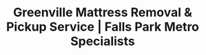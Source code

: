---
layout: location.njk
title: "Greenville Mattress Removal & Pickup Service | Falls Park Metro Specialists"
metaDescription: "Professional mattress removal in Greenville, SC - Falls Park metro with Blue Ridge foothills access. Expert pickup for manufacturing workers, downtown residents, and upstate professionals. $125 next-day service."
permalink: /mattress-removal/south-carolina/greenville/
city: Greenville
state: South Carolina
stateAbbr: SC
tier: 2
zipCodes: ['29601', '29605', '29607', '29609', '29611', '29612', '29613', '29614', '29615', '29616', '29617']
coordinates: 
  lat: 34.8526
  lng: -82.3940
neighborhoods:
  - name: "Hampton-Pinckney Historic District"
    zipCodes: ["29601"]
  - name: "North Main Historic"
    zipCodes: ["29601"]
  - name: "Overbrook Historic District"
    zipCodes: ["29605"]
  - name: "Augusta Road Corridor"
    zipCodes: ["29605"]
  - name: "West End Historic District"
    zipCodes: ["29601"]
  - name: "Pettigru Historic District"
    zipCodes: ["29607"]
  - name: "Colonel Elias Earle Historic District"
    zipCodes: ["29601"]
  - name: "Downtown Falls Park Area"
    zipCodes: ["29601"]
  - name: "West Greenville"
    zipCodes: ["29609"]
  - name: "Unity Park District"
    zipCodes: ["29609"]
  - name: "Main Street Corridor"
    zipCodes: ["29601"]
  - name: "Swamp Rabbit Trail Communities"
    zipCodes: ["29601", "29605"]
  - name: "Paris Mountain Area"
    zipCodes: ["29609", "29617"]
  - name: "Woodruff Road Business District"
    zipCodes: ["29607", "29615"]
  - name: "Furman University Area"
    zipCodes: ["29613"]
pricing:
  singleMattress: "$125"
  doubleMattress: "$155"
  tripleMattress: "$180"
nearbyCities:
  - name: "Greer"
    slug: "greer"
    isSuburb: true
    distance: "12"
  - name: "Anderson"
    slug: "anderson"
    isSuburb: false
    distance: "35"
  - name: "Spartanburg"
    slug: "spartanburg"
    isSuburb: false
    distance: "30"
localRegulations: "City of Greenville requires scheduled pickup for bulk waste including mattresses - customers must call the day before collection. Greater Greenville Sanitation District serves unincorporated areas with advance notice required for large items."
recyclingPartners: ["Greater Greenville Sanitation District", "Twin Chimneys Landfill", "Greenville County Waste Management", "South Carolina DHEC"]
reviews:
  count: 203
  featured:
    - author: "Michael R."
      text: "Perfect service for our downtown move. They worked around my Michelin shift schedule and were incredibly professional throughout."
      neighborhood: "Downtown Falls Park Area"
    - author: "Sarah L."
      text: "Called Wednesday, picked up Thursday morning. Great timing and fair pricing - exactly what we needed."
      neighborhood: "North Main Historic"
    - author: "Jennifer M."
      text: "Excellent service during our Furman University area relocation. They handled everything efficiently and respected our historic neighborhood."
      neighborhood: "Furman University Area"
faqs:
  - question: "Do you coordinate with Greenville's manufacturing workforce schedules?"
    answer: "Yes, we provide specialized scheduling for Greenville's major employers including Michelin North America, GE Energy, and BMW suppliers. Our service accommodates shift patterns, plant schedules, and the professional demands of upstate South Carolina's manufacturing capital."
  - question: "Can you serve Falls Park and downtown historic districts?"
    answer: "Absolutely. We provide service throughout Greenville's revitalized downtown including the Hampton-Pinckney Historic District, West End, and areas near Falls Park on the Reedy. Our team respects the character of historic neighborhoods while providing modern convenience."
  - question: "How do you handle Greenville's I-85 corridor traffic patterns?"
    answer: "We're experienced with Greenville's strategic I-85 position between Charlotte and Atlanta. Our routing coordinates with rush hour patterns and the Woodruff Road corridor traffic to ensure efficient service throughout the upstate metro area."
  - question: "Do you serve Furman University and other educational institutions?"
    answer: "Yes, we coordinate with students, faculty, and staff from Furman University, Bob Jones University, and other local colleges. Our scheduling accommodates academic calendars, semester transitions, and university community timing throughout the Greenville area."
  - question: "Can you coordinate with Prisma Health and medical professionals?"
    answer: "Definitely. We work with Prisma Health and Bon Secours St. Francis Health System employees throughout Greenville County. Our scheduling accommodates medical shifts, on-call patterns, and the demanding schedules of healthcare professionals."
  - question: "How do you serve Greenville's diverse historic neighborhoods?"
    answer: "We provide specialized service for Greenville's multiple historic districts from Overbrook to Augusta Road corridors. Our team navigates historic neighborhood access while respecting architectural character and community standards throughout these prestigious areas."
  - question: "Do you work with Greenville's high rental population?"
    answer: "Yes, with 58.79% rental properties, Greenville has frequent moving patterns. We serve apartment complexes, downtown lofts, and rental properties throughout the metro area with flexible scheduling that accommodates lease transitions and moving schedules."
  - question: "Can you coordinate with Swamp Rabbit Trail and outdoor community activities?"
    answer: "Absolutely. We understand Greenville's outdoor culture centered around the 22-mile Swamp Rabbit Trail, Paris Mountain State Park access, and Blue Ridge foothills recreation. Our scheduling works around outdoor lifestyle patterns and seasonal activities."

pageContent:
  heroTitle: "Greenville Mattress Removal: Falls Park Metro Specialists"
  heroDescription: "Next-day mattress pickup for Greenville's vibrant metro and Blue Ridge foothills communities. Professional service for manufacturing workers, downtown residents, and upstate professionals."
  
  aboutService: "Professional mattress removal service designed for Greenville's unique character as South Carolina's Falls Park metro, where 73,964 residents blend urban revitalization with Blue Ridge foothills living across historic districts and modern developments throughout the state's largest metropolitan area with nearly one million residents.

Our $125 flat-rate service eliminates the complications of Greenville's scheduled bulk pickup requirements and the timing challenges created by manufacturing shift patterns throughout this dynamic upstate metro. We specialize in the distinctive requirements of the Southeast's most successful urban revitalization story with service that honors local character while providing modern convenience.

We understand Greenville's role as an upstate manufacturing and cultural hub with major employers requiring flexible scheduling that accommodates plant schedules, healthcare professional needs, and university timing. From historic Hampton-Pinckney neighborhoods to modern West Greenville developments, our team provides guaranteed same-week pickup that works around professional schedules and downtown lifestyle patterns.

Our licensed, insured team provides dependable mattress removal throughout Greenville's diverse communities, from Falls Park downtown areas to Furman University neighborhoods. With over 1 million mattresses recycled nationwide, we deliver reliable pickup that eliminates municipal coordination requirements and provides the convenience expected by this forward-thinking metro community."

  serviceAreasIntro: "Professional mattress pickup throughout Greenville's diverse metro neighborhoods, from historic downtown districts to Blue Ridge foothills areas:"

  regulationsCompliance: "Our professional mattress removal service provides guaranteed next-day pickup that bypasses Greenville's advance notice requirements for bulk waste and eliminates coordination with Greater Greenville Sanitation District schedules. We handle all disposal requirements professionally, removing the timing challenges that affect metro community scheduling patterns."

  environmentalImpact: "Every mattress we remove from Greenville homes gets completely recycled rather than adding to Greenville County's waste management volume. Steel springs become construction materials, while foam transforms into carpet padding and insulation for regional building projects.

This responsible approach supports South Carolina's environmental initiatives and Greenville County's waste management programs. From Michelin's corporate sustainability initiatives to Furman University's environmental stewardship, our recycling process aligns with the responsible resource management expected throughout this environmentally conscious metro area.

Our recycling network has processed over 1 million mattresses nationwide, turning waste into valuable materials while eliminating environmental impact through professional disposal methods that match the environmental responsibility expected by Greenville's innovative Falls Park community."

  howItWorksScheduling: "Next-day appointments available throughout all Greenville neighborhoods. Book online in 60 seconds or call. We coordinate with manufacturing shifts, downtown timing, and metro area patterns for maximum convenience."

  howItWorksService: "Our licensed team handles pickup from any Greenville property - historic homes, downtown lofts, university housing, or modern developments. We navigate the metro's I-85 corridors efficiently while ensuring service that respects your upstate lifestyle."

  howItWorksDisposal: "Your mattress goes directly to our certified recycling partners where 100% of materials get processed into new products. Zero impact on Greenville County waste systems, maximum environmental benefit - all handled professionally without municipal coordination requirements."

  sidebarStats:
    mattressesRemoved: "542"

  uniqueContent: "Greenville presents mattress removal opportunities that reflect its distinctive position as South Carolina's Falls Park metro, where successful urban revitalization meets Blue Ridge foothills character across 73,964 residents in neighborhoods that balance historic preservation with modern metropolitan excellence throughout the state's largest and most dynamic urban area.

Our professional service integrates with Greenville's unique character shaped by Falls Park downtown transformation and comprehensive manufacturing presence. The concentration of Michelin headquarters employees, GE Energy workers, and Prisma Health professionals creates service considerations requiring coordination with industrial schedules, healthcare shifts, and the sophisticated patterns of a diversified metro workforce.

Historic district integration distinguishes Greenville from typical Southern metros. The Hampton-Pinckney, Overbrook, and Augusta Road historic areas create service demands requiring respectful engagement with preserved neighborhoods while serving modern convenience expectations throughout these prestigious residential districts that anchor Greenville's successful downtown revitalization story.

Blue Ridge foothills proximity creates unique service opportunities requiring appreciation for Greenville's outdoor culture and mountain-adjacent identity. The Swamp Rabbit Trail community, Paris Mountain access, and waterfall recreation patterns require professional service understanding both urban metro convenience and the outdoor lifestyle that defines this remarkable upstate location.

Our transparent pricing applies consistently across Greenville's diverse metro character, from downtown Falls Park areas to Furman University neighborhoods. This approach reflects our commitment to serving South Carolina's premier metro with professional excellence matching the cultural vibrancy and environmental responsibility that define this remarkable Falls Park community."
---